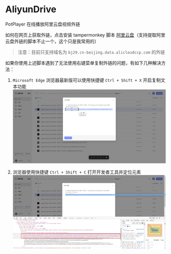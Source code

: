 # AliyunDrive

PotPlayer 在线播放阿里云盘视频外链

如何在网页上获取外链，点击安装 tampermonkey 脚本 [阿里云盘](https://greasyfork.org/zh-CN/scripts/425955-%E9%98%BF%E9%87%8C%E4%BA%91%E7%9B%98)（支持提取阿里云盘外链的脚本不止一个，这个只是我常用的）

> 注意：目前只支持域名为 `bj29.cn-beijing.data.alicloudccp.com` 的外链

如果你使用上述脚本遇到了无法使用右键菜单复制外链的问题，有如下几种解决方法：

1. `Microsoft Edge` 浏览器最新版可以使用快捷键 `Ctrl + Shift + X` 开启复制文本功能
   ![1](resources/1.png)

2. 浏览器使用快捷键 `Ctrl + Shift + C` 打开开发者工具并定位元素
   ![2](resources/2.png)
